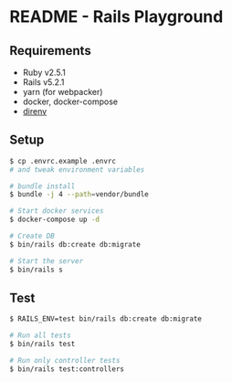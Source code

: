 # README - Rails Playground

## Requirements

* Ruby  v2.5.1
* Rails v5.2.1
* yarn (for webpacker)
* docker, docker-compose
* [direnv](https://github.com/direnv/direnv)

## Setup

```sh
$ cp .envrc.example .envrc
# and tweak environment variables

# bundle install
$ bundle -j 4 --path=vendor/bundle

# Start docker services
$ docker-compose up -d

# Create DB
$ bin/rails db:create db:migrate

# Start the server
$ bin/rails s
```

## Test

```sh
$ RAILS_ENV=test bin/rails db:create db:migrate

# Run all tests
$ bin/rails test

# Run only controller tests
$ bin/rails test:controllers
```

